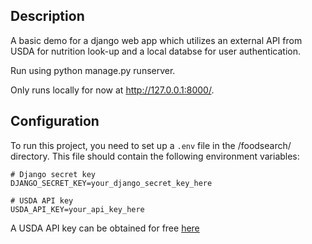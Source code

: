## Description

A basic demo for a django web app which utilizes an external API from USDA for nutrition look-up and a local databse for user authentication.

Run using python manage.py runserver.

Only runs locally for now at http://127.0.0.1:8000/.

## Configuration

To run this project, you need to set up a `.env` file in the /foodsearch/ directory. This file should contain the following environment variables:

```dotenv
# Django secret key
DJANGO_SECRET_KEY=your_django_secret_key_here

# USDA API key
USDA_API_KEY=your_api_key_here
```

A USDA API key can be obtained for free [here]([URL](https://fdc.nal.usda.gov/api-key-signup.html))

